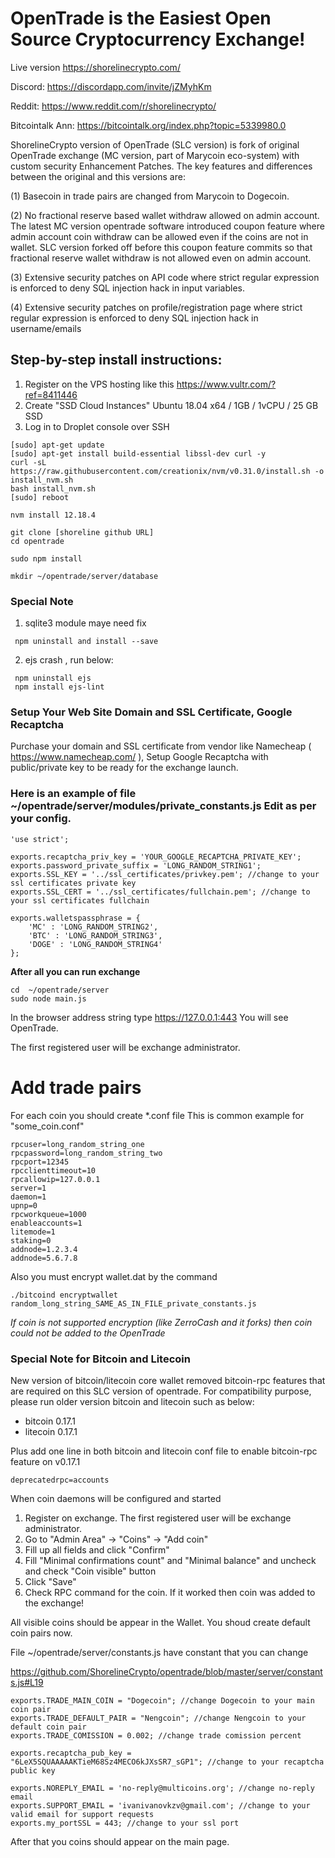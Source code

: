 # OpenTrade is the Easiest Open Source Cryptocurrency Exchange!

Live version https://shorelinecrypto.com/

Discord: https://discordapp.com/invite/jZMyhKm

Reddit: https://www.reddit.com/r/shorelinecrypto/

Bitcointalk Ann: https://bitcointalk.org/index.php?topic=5339980.0

ShorelineCrypto version of OpenTrade (SLC version) is fork of original OpenTrade exchange (MC version, part of Marycoin eco-system)  with custom security Enhancement Patches. The key features and differences between the original and this versions are:

(1) Basecoin in trade pairs are changed from Marycoin to Dogecoin.

(2) No fractional reserve based wallet withdraw allowed on admin account. The latest MC version opentrade software introduced coupon feature where admin account coin withdraw can be allowed even if the coins are not in wallet. SLC version forked off before this coupon feature commits so that fractional reserve wallet withdraw is not allowed even on admin account.

(3) Extensive security patches on API code where strict regular expression is enforced to deny SQL injection hack in input variables.

(4) Extensive security patches on profile/registration page where strict regular expression is enforced to deny SQL injection hack in username/emails


## Step-by-step install instructions:

1. Register on the VPS hosting like this  https://www.vultr.com/?ref=8411446
2. Create "SSD Cloud Instances" Ubuntu 18.04  x64 / 1GB / 1vCPU / 25 GB SSD
3. Log in to Droplet console over SSH

```
[sudo] apt-get update
[sudo] apt-get install build-essential libssl-dev curl -y
curl -sL https://raw.githubusercontent.com/creationix/nvm/v0.31.0/install.sh -o install_nvm.sh
bash install_nvm.sh
[sudo] reboot

nvm install 12.18.4

git clone [shoreline github URL] 
cd opentrade

sudo npm install 

mkdir ~/opentrade/server/database

```

### Special Note
1. sqlite3 module maye need fix
```
 npm uninstall and install --save 
```
2. ejs crash ,  run below:
```
 npm uninstall ejs
 npm install ejs-lint
```

### Setup Your Web Site Domain and SSL Certificate, Google Recaptcha

Purchase your domain and SSL certificate from vendor like Namecheap ( https://www.namecheap.com/ ), 
Setup Google Recaptcha with public/private key to be ready for the exchange launch.


### Here is an example of file ~/opentrade/server/modules/private_constants.js Edit as per your config.

```
'use strict';

exports.recaptcha_priv_key = 'YOUR_GOOGLE_RECAPTCHA_PRIVATE_KEY';
exports.password_private_suffix = 'LONG_RANDOM_STRING1';
exports.SSL_KEY = '../ssl_certificates/privkey.pem'; //change to your ssl certificates private key
exports.SSL_CERT = '../ssl_certificates/fullchain.pem'; //change to your ssl certificates fullchain

exports.walletspassphrase = {
    'MC' : 'LONG_RANDOM_STRING2',
    'BTC' : 'LONG_RANDOM_STRING3',
    'DOGE' : 'LONG_RANDOM_STRING4'
};
```

**After all you can run exchange**

```
cd  ~/opentrade/server
sudo node main.js
```

In the browser address string type https://127.0.0.1:443
You will see OpenTrade.

The first registered user will be exchange administrator. 

# Add trade pairs

For each coin you should create *.conf file
This is common example for "some_coin.conf"

```
rpcuser=long_random_string_one
rpcpassword=long_random_string_two
rpcport=12345
rpcclienttimeout=10
rpcallowip=127.0.0.1
server=1
daemon=1
upnp=0
rpcworkqueue=1000
enableaccounts=1
litemode=1
staking=0
addnode=1.2.3.4
addnode=5.6.7.8

```

Also you must encrypt wallet.dat by the command

```
./bitcoind encryptwallet random_long_string_SAME_AS_IN_FILE_private_constants.js

```

*If coin is not supported encryption (like ZerroCash and it forks) then coin could not be added to the OpenTrade*

### Special Note for Bitcoin and Litecoin

New version of bitcoin/litecoin core wallet removed bitcoin-rpc features that are required on this SLC version of opentrade. For compatibility 
purpose, please run older version bitcoin and litecoin such as below:
 * bitcoin 0.17.1
 * litecoin 0.17.1

Plus add one line in both bitcoin and litecoin conf file to enable bitcoin-rpc feature on v0.17.1
```
deprecatedrpc=accounts
```

When coin daemons will be configured and started

1. Register on exchange. The first registered user will be exchange administrator.
2. Go to "Admin Area" -> "Coins" -> "Add coin"
3. Fill up all fields and click "Confirm"
4. Fill "Minimal confirmations count" and "Minimal balance" and uncheck and check "Coin visible" button
5. Click "Save"
6. Check RPC command for the coin. If it worked then coin was added to the exchange!

All visible coins should be appear in the Wallet. You shoud create default coin pairs now.

File ~/opentrade/server/constants.js have constant that you can change

https://github.com/ShorelineCrypto/opentrade/blob/master/server/constants.js#L19

```
exports.TRADE_MAIN_COIN = "Dogecoin"; //change Dogecoin to your main coin pair 
exports.TRADE_DEFAULT_PAIR = "Nengcoin"; //change Nengcoin to your default coin pair 
exports.TRADE_COMISSION = 0.002; //change trade comission percent

exports.recaptcha_pub_key = "6LeX5SQUAAAAAKTieM68Sz4MECO6kJXsSR7_sGP1"; //change to your recaptcha public key

exports.NOREPLY_EMAIL = 'no-reply@multicoins.org'; //change no-reply email 
exports.SUPPORT_EMAIL = 'ivanivanovkzv@gmail.com'; //change to your valid email for support requests 
exports.my_portSSL = 443; //change to your ssl port

```

After that you coins should appear on the main page.


